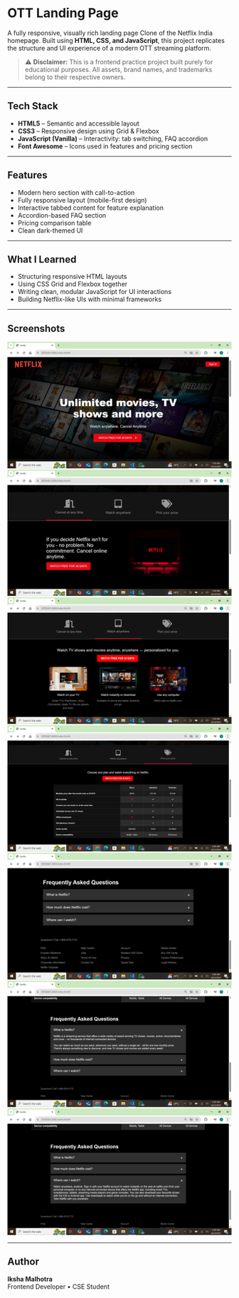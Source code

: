 # OTT Landing Page 

A fully responsive, visually rich landing page Clone of the Netflix India homepage. Built using **HTML, CSS, and JavaScript**, this project replicates the structure and UI experience of a modern OTT streaming platform.

> ⚠️ **Disclaimer:** This is a frontend practice project built purely for educational purposes. All assets, brand names, and trademarks belong to their respective owners.

---

## Tech Stack

- **HTML5** – Semantic and accessible layout
- **CSS3** – Responsive design using Grid & Flexbox
- **JavaScript (Vanilla)** – Interactivity: tab switching, FAQ accordion
- **Font Awesome** – Icons used in features and pricing section

---

## Features

- Modern hero section with call-to-action
- Fully responsive layout (mobile-first design)
- Interactive tabbed content for feature explanation
- Accordion-based FAQ section
- Pricing comparison table
- Clean dark-themed UI

---

## What I Learned

- Structuring responsive HTML layouts
- Using CSS Grid and Flexbox together
- Writing clean, modular JavaScript for UI interactions
- Building Netflix-like UIs with minimal frameworks

---

## Screenshots

![Screenshot 1](screenshots/1.png)
![Screenshot 2](screenshots/2.png)
![Screenshot 3](screenshots/3.png)
![Screenshot 4](screenshots/4.png)
![Screenshot 5](screenshots/5.png)
![Screenshot 6](screenshots/6.png)
![Screenshot 7](screenshots/7.png)

---

## Author

**Iksha Malhotra**  
Frontend Developer • CSE Student  

